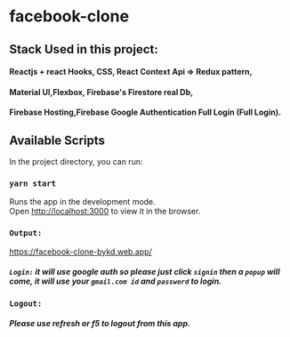 # facebook-clone 
## Stack Used in this project: 
#### Reactjs + react Hooks, CSS, React Context Api => Redux pattern,
####  Material UI,Flexbox, Firebase's Firestore real Db,
#### Firebase Hosting,Firebase Google Authentication Full Login (Full Login).


## Available Scripts

In the project directory, you can run:

### `yarn start`

Runs the app in the development mode.\
Open [http://localhost:3000](http://localhost:3000) to view it in the browser.


### `Output:`

https://facebook-clone-bykd.web.app/

##### `Login:` it will use google auth so please just click `signin` then a `popup` will come, it will use your `gmail.com id` and `password` to login. 

### `Logout:`
##### Please use refresh or f5 to logout from this app.
